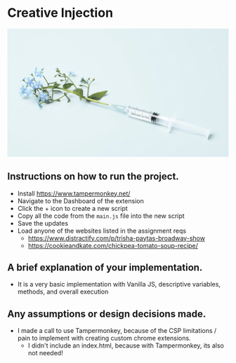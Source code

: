 # Creative Injection 
![image info](./creative-injection.png)

## Instructions on how to run the project. 
* Install https://www.tampermonkey.net/
* Navigate to the Dashboard of the extension
* Click the + icon to create a new script
* Copy all the code from the `main.js` file into the new script
* Save the updates
* Load anyone of the websites listed in the assignment reqs
  * https://www.distractify.com/p/trisha-paytas-broadway-show
  * https://cookieandkate.com/chickpea-tomato-soup-recipe/
## A brief explanation of your implementation. 
* It is a very basic implementation with Vanilla JS, descriptive variables, methods, and overall execution
## Any assumptions or design decisions made. 
* I made a call to use Tampermonkey, because of the CSP limitations / pain to implement with creating custom chrome extensions. 
  * I didn't include an index.html, because with Tampermonkey, its also not needed! 
